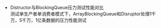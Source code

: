 * Distructor与BlockingQueue压力测试性能对比<br>
测试单生产者单消费者模式下，ArrayBlockingQueue和Disruptor处理1千万，5千万，1亿条数据的压力性能测试